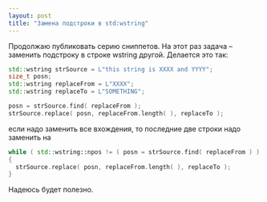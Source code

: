 ```yaml
---
layout: post
title: "Замена подстроки в std:wstring"
---
```


Продолжаю публиковать серию сниппетов. На этот раз задача – заменить подстроку в строке wstring другой. Делается это так:

``` cpp
std::wstring strSource = L"this string is XXXX and YYYY";
size_t posn;
std::wstring replaceFrom = L"XXXX";
std::wstring replaceTo = L"SOMETHING";

posn = strSource.find( replaceFrom );
strSource.replace( posn, replaceFrom.length( ), replaceTo );
```

если надо заменить все вхождения, то последние две строки надо заменить на

``` cpp
while ( std::wstring::npos != ( posn = strSource.find( replaceFrom ) ) )
{
  strSource.replace( posn, replaceFrom.length( ), replaceTo );
}
```

Надеюсь будет полезно.

